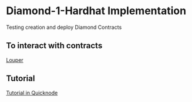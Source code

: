 # Diamond-1-Hardhat Implementation
Testing creation and deploy Diamond Contracts

## To interact with contracts 

[Louper](https://louper.dev)

## Tutorial
[Tutorial in Quicknode](https://www.quicknode.com/guides/ethereum-development/smart-contracts/the-diamond-standard-eip-2535-explained-part-1)